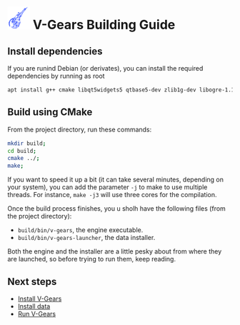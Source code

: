# <img src="../v-gears.png" alt="V-Gears" width="50"/> V-Gears Building Guide

## Install dependencies
If you are runind Debian (or derivates), you can install the required dependencies by running as root

```bash
apt install g++ cmake libqt5widgets5 qtbase5-dev zlib1g-dev libogre-1.12-dev libois-dev libvorbis-dev libboost-dev libboost-program-options-dev libboost-test-dev libboost-filesystem-dev libboost-thread-dev lua5.2 liblua5.2-dev libluabind-dev luajit libopenal-dev libtinyxml-dev
```

## Build using CMake

From the project directory, run these commands:

```bash
mkdir build;
cd build;
cmake ../;
make;
```

If you want to speed it up a bit (it can take several minutes, depending on your system), you can add the parameter `-j` to make to use multiple threads. For instance, `make -j3` will use three cores for the compilation.

Once the build process finishes, you u sholh have the following files (from the project directory):

- `build/bin/v-gears`, the engine executable.
- `build/bin/v-gears-launcher`, the data installer.

Both the engine and the installer are a little pesky about from where they are launched, so before trying to run them, keep reading.

## Next steps

- [Install V-Gears](INSTALL.md "Install V-Gears")
- [Install data](INSTALL_DATA.md "Install Data")
- [Run V-Gears](RUN.md "Run V-Gears")
